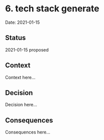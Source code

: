 # 6. tech stack generate

Date: 2021-01-15

## Status

2021-01-15 proposed

## Context

Context here...

## Decision

Decision here...

## Consequences

Consequences here...
